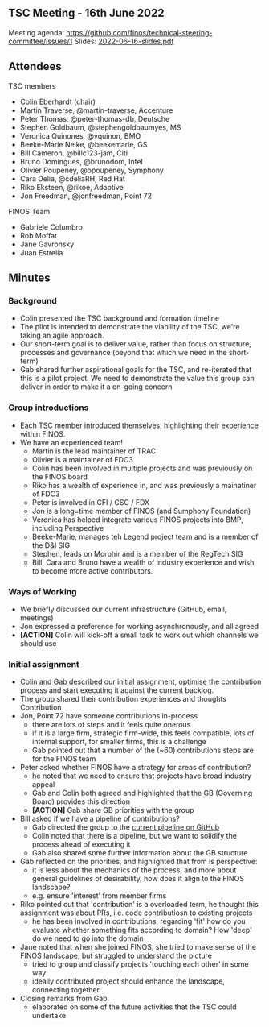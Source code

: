 ## TSC Meeting - 16th June 2022

Meeting agenda: https://github.com/finos/technical-steering-committee/issues/1
Slides: [2022-06-16-slides.pdf](./2022-06-16-slides.pdf)

## Attendees

TSC members
 - Colin Eberhardt (chair)
 - Martin Traverse, @martin-traverse, Accenture
 - Peter Thomas, @peter-thomas-db, Deutsche
 - Stephen Goldbaum, @stephengoldbaumyes, MS
 - Veronica Quinones, @vquinon, BMO
 - Beeke-Marie Nelke, @beekemarie, GS
 - Bill Cameron, @billc123-jam, Citi
 - Bruno Domingues, @brunodom, Intel
 - Olivier Poupeney, @opoupeney, Symphony
 - Cara Delia, @cdeliaRH, Red Hat
 - Riko Eksteen, @rikoe, Adaptive
 - Jon Freedman, @jonfreedman, Point 72

FINOS Team
  - Gabriele Columbro
  - Rob Moffat
  - Jane Gavronsky
  - Juan Estrella

## Minutes

### Background

 - Colin presented the TSC background and formation timeline
  - The pilot is intended to demonstrate the viability of the TSC, we're taking an agile approach.
  - Our short-term goal is to deliver value, rather than focus on structure, processes and governance (beyond that which we need in the short-term)
 - Gab shared further aspirational goals for the TSC, and re-iterated that this is a pilot project. We need to demonstrate the value this group can deliver in order to make it a on-going concern

### Group introductions

 - Each TSC member introduced themselves, highlighting their experience within FINOS.
 - We have an experienced team!
   - Martin is the lead maintainer of TRAC
   - Olivier is a maintainer of FDC3
   - Colin has been involved in multiple projects and was previously on the FINOS board
   - Riko has a wealth of experience in, and was previously a mainatiner of FDC3
   - Peter is involved in CFI / CSC / FDX
   - Jon is a long=time member of FINOS (and Sumphony Foundation)
   - Veronica has helped integrate various FINOS projects into BMP, including Perspective
   - Beeke-Marie, manages teh Legend project team and is a member of the D&I SIG 
   - Stephen, leads on Morphir and is a member of the RegTech SIG
   - Bill, Cara and Bruno have a wealth of industry experience and wish to become more active contributors.

### Ways of Working

  - We briefly discussed our current infrastructure (GitHub, email, meetings)
  - Jon expressed a preference for working asynchronously, and all agreed
  - **[ACTION]** Colin will kick-off a small task to work out which channels we should use

### Initial assignment

  - Colin and Gab described our initial assignment, optimise the contribution process and start executing it against the current backlog.
  - The group shared their contribution experiences and thoughts
  Contribution
  - Jon, Point 72 have someone contributions in-process
    - there are lots of steps and it feels quite onerous
    - if it is a large firm, strategic firm-wide, this feels compatible, lots of internal support, for smaller firms, this is a challenge
    - Gab pointed out that a number of the (~60) contributions steps are for the FINOS team
  - Peter asked whether FINOS have a strategy for areas of contribution?
    - he noted that we need to ensure that projects have broad industry appeal
    - Gab and Colin both agreed and highlighted that the GB (Governing Board) provides this direction
    - **[ACTION]** Gab share GB priorities with the group
  - Bill asked if we have a pipeline of contributions?
    - Gab directed the group to the [current pipeline on GitHub](https://github.com/finos/community/issues?q=is%3Aissue+label%3Acontribution+)
    - Colin noted that there is a pipeline, but we want to solidify the process ahead of executing it
    - Gab also shared some further information about the GB structure
  - Gab reflected on the priorities, and highlighted that from is perspective:
    - it is less about the mechanics of the process, and more about general guidelines of desirability, how does it align to the FINOS landscape?
    - e.g. ensure 'interest' from member firms
  - Riko pointed out that 'contribution' is a overloaded term, he thought this assignment was about PRs, i.e. code contributiosn to existing projects
    - he has been involved in contributions, regarding 'fit' how do you evaluate whether something fits according to domain? How 'deep' do we need to go into the domain
  - Jane noted that when she joined FINOS, she tried to make sense of the FINOS landscape, but struggled to understand the picture
    - tried to group and classify projects 'touching each other' in some way
    - ideally contributed project should enhance the landscape, connecting together
  - Closing remarks from Gab
    - elaborated on some of the future activities that the TSC could undertake
 